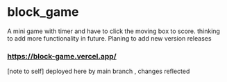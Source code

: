 # block_game
A mini game with timer and have to click the moving box to score. thinking to add more functionality in future.
Planing to add new version releases
### https://block-game.vercel.app/
[note to self] deployed here by main branch , changes reflected 
